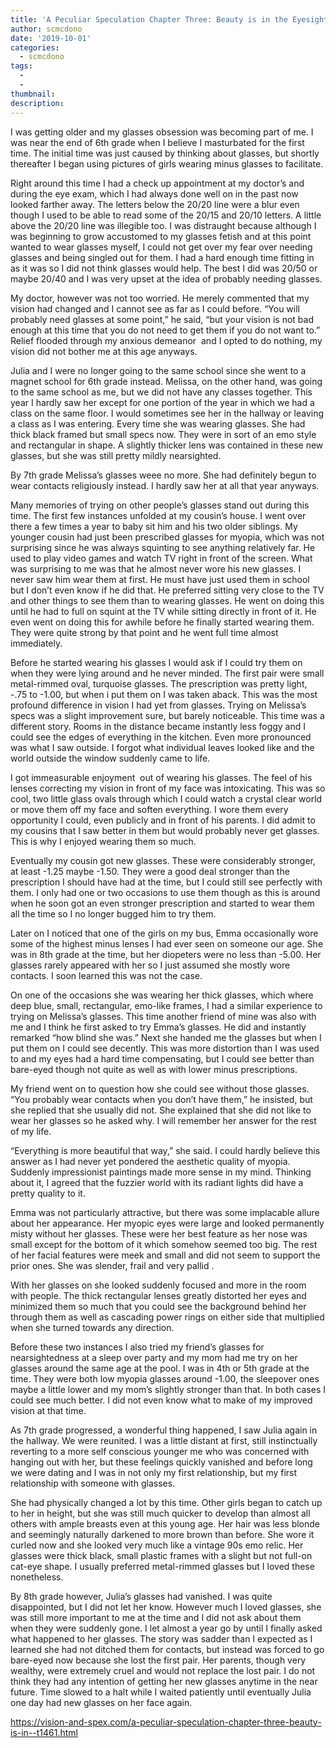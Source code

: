 ```yaml
---
title: 'A Peculiar Speculation Chapter Three: Beauty is in the Eyesight of the Beholder'
author: scmcdono
date: '2019-10-01'
categories:
  - scmcdono
tags:
  - 
  - 
thumbnail: 
description: 
---
```


I was getting older and my glasses obsession was becoming part of me. I was near the end of 6th grade when I believe I masturbated for the first time. The initial time was just caused by thinking about glasses, but shortly thereafter I began using pictures of girls wearing minus glasses to facilitate. 

Right around this time I had a check up appointment at my doctor’s and during the eye exam, which I had always done well on in the past now looked farther away. The letters below the 20/20 line were a blur even though I used to be able to read some of the 20/15 and 20/10 letters. A little above the 20/20 line was illegible too. I was distraught because although I was beginning to grow accustomed to my glasses fetish and at this point wanted to wear glasses myself, I could not get over my fear over needing glasses and being singled out for them. I had a hard enough time fitting in as it was so I did not think glasses would help. The best I did was 20/50 or maybe 20/40 and I was very upset at the idea of probably needing glasses. 

My doctor, however was not too worried. He merely commented that my vision had changed and I cannot see as far as I could before. “You will probably need glasses at some point,” he said, “but your vision is not bad enough at this time that you do not need to get them if you do not want to.” Relief flooded through my anxious demeanor  and I opted to do nothing, my vision did not bother me at this age anyways. 

Julia and I were no longer going to the same school since she went to a magnet school for 6th grade instead. Melissa, on the other hand, was going to the same school as me, but we did not have any classes together. This year I hardly saw her except for one portion of the year in which we had a class on the same floor. I would sometimes see her in the hallway or leaving a class as I was entering. Every time she was wearing glasses. She had thick black framed but small specs now. They were in sort of an emo style and rectangular in shape. A slightly thicker lens was contained in these new glasses, but she was still pretty mildly nearsighted. 

By 7th grade Melissa’s glasses weee no more. She had definitely begun to wear contacts religiously instead. I hardly saw her at all that year anyways. 

Many memories of trying on other people’s glasses stand out during this time. The first few instances unfolded at my cousin’s house. I went over there a few times a year to baby sit him and his two older siblings. My younger cousin had just been prescribed glasses for myopia, which was not surprising since he was always squinting to see anything relatively far. He used to play video games and watch TV right in front of the screen. What was surprising to me was that he almost never wore his new glasses. I never saw him wear them at first. He must have just used them in school but I don’t even know if he did that. He preferred sitting very close to the TV and other things to see them than to wearing glasses. He went on doing this until he had to full on squint at the TV while sitting directly in front of it. He even went on doing this for awhile before he finally started wearing them. They were quite strong by that point and he went full time almost immediately. 

Before he started wearing his glasses I would ask if I could try them on when they were lying around and he never minded. The first pair were small metal-rimmed oval, turquoise glasses. The prescription was pretty light, -.75 to -1.00, but when i put them on I was taken aback. This was the most profound difference in vision I had yet from glasses. Trying on Melissa’s specs was a slight improvement sure, but barely noticeable. This time was a different story. Rooms in the distance became instantly less foggy and I could see the edges of everything in the kitchen. Even more pronounced was what I saw outside. I forgot what individual leaves looked like and the world outside the window suddenly came to life. 

I got immeasurable enjoyment  out of wearing his glasses. The feel of his lenses correcting my vision in front of my face was intoxicating. This was so cool, two little glass ovals through which I could watch a crystal clear world or move them off my face and soften everything. I wore them every opportunity I could, even publicly and in front of his parents. I did admit to my cousins that I saw better in them but would probably never get glasses. This is why I enjoyed wearing them so much.

Eventually my cousin got new glasses. These were considerably stronger, at least -1.25 maybe -1.50. They were a good deal stronger than the prescription I should have had at the time, but I could still see perfectly with them. I only had one or two occasions to use them though as this is around when he soon got an even stronger prescription and started to wear them all the time so I no longer bugged him to try them. 

Later on I noticed that one of the girls on my bus, Emma occasionally wore some of the highest minus lenses I had ever seen on someone our age. She was in 8th grade at the time, but her diopeters were no less than -5.00. Her glasses rarely appeared with her so I just assumed she mostly wore contacts. 
I soon learned this was not the case.

On one of the occasions she was wearing her thick glasses, which where deep blue, small, rectangular, emo-like frames, I had a similar experience to trying on Melissa’s glasses. This time another friend of mine was also with me and I think he first asked to try Emma’s glasses. He did and instantly remarked “how blind she was.” Next she handed me the glasses but when I put them on I could see decently. This was more distortion than I was used to and my eyes had a hard time compensating, but I could see better than bare-eyed though not quite as well as with lower minus prescriptions. 

My friend went on to question how she could see without those glasses. “You probably wear contacts when you don’t have them,” he insisted, but she replied that she usually did not. She explained that she did not like to wear her glasses so he asked why. I will remember her answer for the rest of my life. 

“Everything is more beautiful that way,” she said. I could hardly believe this answer as I had never yet pondered the aesthetic quality of myopia. Suddenly impressionist paintings made more sense in my mind. Thinking about it, I agreed that the fuzzier world with its radiant lights did have a pretty quality to it.  

Emma was not particularly attractive, but there was some implacable allure about her appearance. Her myopic eyes were large and looked permanently misty without her glasses. These were her best feature as her nose was small except for the bottom of it which somehow seemed too big. The rest of her facial features were meek and small and did not seem to support the prior ones. She was slender, frail and very pallid . 

With her glasses on she looked suddenly focused and more in the room with people. The thick rectangular lenses greatly distorted her eyes and minimized them so much that you could see the background behind her through them as well as cascading power rings on either side that multiplied when she turned towards any direction. 

Before these two instances I also tried my friend’s glasses for nearsightedness at a sleep over party and my mom had me try on her glasses around the same age at the pool. I was in 4th or 5th grade at the time. They were both low myopia glasses around -1.00, the sleepover ones maybe a little lower and my mom’s slightly stronger than that. In both cases I could see much better. I did not even know what to make of my improved vision at that time. 

As 7th grade progressed, a wonderful thing happened, I saw Julia again in the hallway. We were reunited. I was a little distant at first, still instinctually reverting to a more self conscious younger me who was concerned with hanging out with her, but these feelings quickly vanished and before long we were dating and I was in not only my first relationship, but my first relationship with someone with glasses. 

She had physically changed a lot by this time. Other girls began to catch up to her in height, but she was still much quicker to develop than almost all others with ample breasts even at this young age. Her hair was less blonde and seemingly naturally darkened to more brown than before. She wore it curled now and she looked very much like a vintage 90s emo relic. Her glasses were thick black, small plastic frames with a slight but not full-on cat-eye shape. I usually preferred metal-rimmed glasses but I loved these nonetheless.

By 8th grade however, Julia’s glasses had vanished. I was quite disappointed, but I did not let her know. However much I loved glasses, she was still more important to me at the time and I did not ask about them when they were suddenly gone. I let almost a year go by until I finally asked what happened to her glasses. The story was sadder than I expected as I learned she had not ditched them for contacts, but instead was forced to go bare-eyed now because she lost the first pair. Her parents, though very wealthy, were extremely cruel and would not replace the lost pair. I do not think they had any intention of getting her new glasses anytime in the near future. Time slowed to a halt while I waited patiently until eventually Julia one day had new glasses on her face again.

https://vision-and-spex.com/a-peculiar-speculation-chapter-three-beauty-is-in--t1461.html
